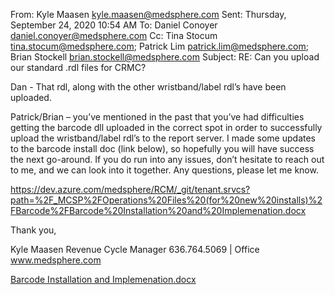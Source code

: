 From: Kyle Maasen <kyle.maasen@medsphere.com> 
Sent: Thursday, September 24, 2020 10:54 AM
To: Daniel Conoyer <daniel.conoyer@medsphere.com>
Cc: Tina Stocum <tina.stocum@medsphere.com>; Patrick Lim <patrick.lim@medsphere.com>; Brian Stockell <brian.stockell@medsphere.com>
Subject: RE: Can you upload our standard .rdl files for CRMC? 

Dan - That rdl, along with the other wristband/label rdl’s have been uploaded.

Patrick/Brian – you’ve mentioned in the past that you’ve had difficulties getting the barcode dll uploaded in the correct spot in order to successfully upload the wristband/label rdl’s to the report server.  I made some updates to the barcode install doc (link below), so hopefully you will have success the next go-around.  If you do run into any issues, don’t hesitate to reach out to me, and we can look into it together.  Any questions, please let me know.

https://dev.azure.com/medsphere/RCM/_git/tenant.srvcs?path=%2F_MCSP%2FOperations%20Files%20(for%20new%20installs)%2FBarcode%2FBarcode%20Installation%20and%20Implemenation.docx

Thank you,

Kyle Maasen
Revenue Cycle Manager
636.764.5069 | Office
www.medsphere.com

[Barcode Installation and Implemenation.docx](/.attachments/Barcode%20Installation%20and%20Implemenation-b84b1e40-362e-4f7a-bf61-1708335fc20e.docx)